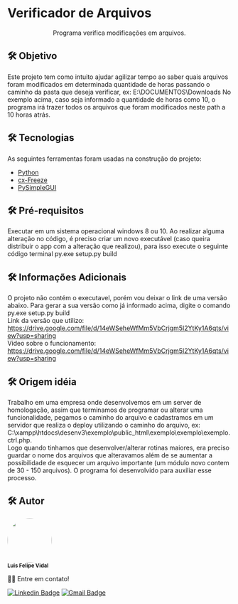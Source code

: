 # Verificador de Arquivos
<p align="center">
    Programa verifica modificações em arquivos.
</p>

## **🛠 Objetivo**
Este projeto tem como intuito ajudar agilizar tempo ao saber quais arquivos foram modificados em determinada quantidade de horas passando o caminho da pasta que deseja verificar, ex: E:\DOCUMENTOS\Downloads
No exemplo acima, caso seja informado a quantidade de horas como 10, o programa irá trazer todos os arquivos que foram modificados neste path a 10 horas atrás.

## **🛠 Tecnologias**
As seguintes ferramentas foram usadas na construção do projeto:
- [Python](https://www.python.org/)
- [cx-Freeze](https://pypi.org/project/cx-Freeze/)
- [PySimpleGUI](https://pypi.org/project/PySimpleGUI/)

## **🛠 Pré-requisitos**
Executar em um sistema operacional windows 8 ou 10.
Ao realizar alguma alteração no código, é preciso criar um novo executável (caso queira distribuir o app com a alteração que realizou), para isso execute o seguinte código terminal py.exe setup.py build

## **🛠 Informações Adicionais**
O projeto não contém o executavel, porém vou deixar o link de uma versão abaixo. Para gerar a sua versão como já informado acima, digite o comando py.exe setup.py build
<br>Link da versão que utilizo: https://drive.google.com/file/d/14eWSeheWfMm5VbCrjgm5I2YtKy1A6qts/view?usp=sharing
<br>Video sobre o funcionamento: https://drive.google.com/file/d/14eWSeheWfMm5VbCrjgm5I2YtKy1A6qts/view?usp=sharing

## **🛠 Origem idéia**
Trabalho em uma empresa onde desenvolvemos em um server de homologação, assim que terminamos de programar ou alterar uma funcionalidade, pegamos o caminho do arquivo e cadastramos em um servidor que realiza o deploy utilizando o caminho do arquivo, ex: C:\xampp\htdocs\desenv3\exemplo\public_html\exemplo\exemplo\exemplo.ctrl.php.
<br>Logo quando tinhamos que desenvolver/alterar rotinas maiores, era preciso guardar o nome dos arquivos que alteravamos além de se aumentar  a possibilidade de esquecer um arquivo importante (um módulo novo contem de 30 - 150 arquivos).
O programa foi desenvolvido para auxiliar esse processo.

## **🛠 Autor**
 <img style="border-radius: 50%;" src="https://avatars.githubusercontent.com/u/67032535?v=4" width="100px;" alt=""/>
 <br />
 <sub><b>Luis Felipe Vidal</b></sub>

👋🏽 Entre em contato!

[![Linkedin Badge](https://img.shields.io/badge/-Luis-blue?style=flat-square&logo=Linkedin&logoColor=white&link=https://www.linkedin.com/in/luis-felipe-v-b60495120/)](https://www.linkedin.com/in/luis-felipe-v-b60495120/) 
[![Gmail Badge](https://img.shields.io/badge/-luisvidal.felipe@gmail.com-c14438?style=flat-square&logo=Gmail&logoColor=white&link=mailto:luisvidal.felipe@gmail.com)](mailto:luisvidal.felipe@gmail.com)
